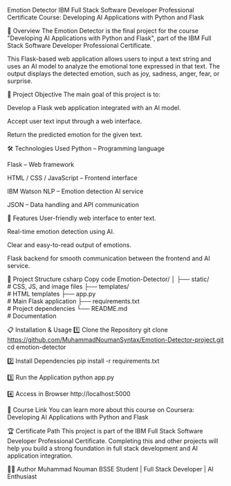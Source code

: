 Emotion Detector
IBM Full Stack Software Developer Professional Certificate
Course: Developing AI Applications with Python and Flask

📌 Overview
The Emotion Detector is the final project for the course "Developing AI Applications with Python and Flask", part of the IBM Full Stack Software Developer Professional Certificate.

This Flask-based web application allows users to input a text string and uses an AI model to analyze the emotional tone expressed in that text. The output displays the detected emotion, such as joy, sadness, anger, fear, or surprise.

🎯 Project Objective
The main goal of this project is to:

Develop a Flask web application integrated with an AI model.

Accept user text input through a web interface.

Return the predicted emotion for the given text.

🛠️ Technologies Used
Python – Programming language

Flask – Web framework

HTML / CSS / JavaScript – Frontend interface

IBM Watson NLP – Emotion detection AI service

JSON – Data handling and API communication

🚀 Features
User-friendly web interface to enter text.

Real-time emotion detection using AI.

Clear and easy-to-read output of emotions.

Flask backend for smooth communication between the frontend and AI service.

📂 Project Structure
csharp
Copy code
Emotion-Detector/
│
├── static/              
      # CSS, JS, and image files
├── templates/           
      # HTML templates
├── app.py                
      # Main Flask application
├── requirements.txt       
      # Project dependencies
└── README.md             
      # Documentation
      
📋 Installation & Usage
1️⃣ Clone the Repository
git clone https://github.com/MuhammadNoumanSyntax/Emotion-Detector-project.git
cd emotion-detector

2️⃣ Install Dependencies
pip install -r requirements.txt

3️⃣ Run the Application
python app.py

4️⃣ Access in Browser
http://localhost:5000

📖 Course Link
You can learn more about this course on Coursera:
Developing AI Applications with Python and Flask

🏆 Certificate Path
This project is part of the IBM Full Stack Software Developer Professional Certificate. Completing this and other projects will help you build a strong foundation in full stack development and AI application integration.

👨‍💻 Author
Muhammad Nouman
BSSE Student | Full Stack Developer | AI Enthusiast
